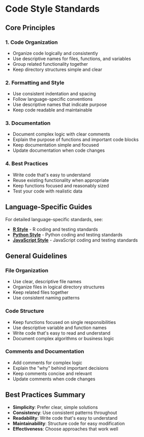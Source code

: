 # Code Style Standards

## Core Principles

### 1. **Code Organization**
- Organize code logically and consistently
- Use descriptive names for files, functions, and variables
- Group related functionality together
- Keep directory structures simple and clear

### 2. **Formatting and Style**
- Use consistent indentation and spacing
- Follow language-specific conventions
- Use descriptive names that indicate purpose
- Keep code readable and maintainable

### 3. **Documentation**
- Document complex logic with clear comments
- Explain the purpose of functions and important code blocks
- Keep documentation simple and focused
- Update documentation when code changes

### 4. **Best Practices**
- Write code that's easy to understand
- Reuse existing functionality when appropriate
- Keep functions focused and reasonably sized
- Test your code with realistic data

## Language-Specific Guides

For detailed language-specific standards, see:
- **[R Style](./code-style/r-style.md)** - R coding and testing standards
- **[Python Style](./code-style/python-style.md)** - Python coding and testing standards  
- **[JavaScript Style](./code-style/javascript-style.md)** - JavaScript coding and testing standards

## General Guidelines

### File Organization
- Use clear, descriptive file names
- Organize files in logical directory structures
- Keep related files together
- Use consistent naming patterns

### Code Structure
- Keep functions focused on single responsibilities
- Use descriptive variable and function names
- Write code that's easy to read and understand
- Document complex algorithms or business logic

### Comments and Documentation
- Add comments for complex logic
- Explain the "why" behind important decisions
- Keep comments concise and relevant
- Update comments when code changes

## Best Practices Summary

- **Simplicity**: Prefer clear, simple solutions
- **Consistency**: Use consistent patterns throughout
- **Readability**: Write code that's easy to understand
- **Maintainability**: Structure code for easy modification
- **Effectiveness**: Choose approaches that work well
